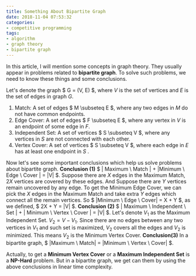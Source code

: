 ```yaml
---
title: Something About Bipartite Graph
date: 2018-11-04 07:53:32
categories:
- competitive programming
tags:
- algorithm
- graph theory
- bipartite graph
---
```


In this article, I will mention some concepts in graph theory. They usually appear in problems related to **bipartite graph**. To solve such problems, we need to know these things and some conclusions. 

Let's denote the graph $ G = (V, E) $, where $V$ is the set of vertices and $E$ is the set of edges in graph $G$. 
1.    Match: A set of edges $ M \subseteq E $, where any two edges in $M$ do not have common endpoints. 
2.    Edge Cover: A set of edges $ F \subseteq E $, where any vertex in $V$ is an endpoint of some edge in $F$. 
3.    Independent Set: A set of vertices $ S \subseteq V $, where any vertices in $S$ are not connected with each other. 
4.    Vertex Cover: A set of vertices $ S \subseteq V $, where each edge in $E$ has at least one endpoint in $S$ .

Now let's see some important conclusions which help us solve problems about bipartite graph. 
**Conclusion (1)** 
$ | Maximum \ Match | + |Minimum \ Edge \ Cover | = |V| $. 
Suppose there are $X$ edges in the Maximum Match, $2X$ vertices are covered by these edges. And Suppose there are $Y$ vertices remain uncovered by any edge. To get the Minimum Edge Cover, we can pick the $X$ edges in the Maximum Match and take extra $Y$ edges which connect all the remain vertices. So $ |Minimum \ Edge \ Cover| = X + Y $, as we defined, $ 2X + Y = |V| $. 
**Conclusion (2)** 
$ | Maximum \ Independent \ Set | + | Minimum \ Vertex \ Cover | = |V| $. 
Let's denote $V_{1}$ as the Maximum Independent Set. $V_{2} = V - V_{1}$. Since there are no edges between any two vertices in $V_{1}$ and such set is maximized, $V_{2}$ covers all the edges and $V_{2}$ is minimized. This means $V_{2}$ is the Minimum Vertex Cover. 
**Conclusion(3)** 
In a bipartite graph, $ |Maximum \ Match| = |Minimum \ Vertex \ Cover| $. 

Actually, to get a **Minimum Vertex Cover** or a **Maximum Independent Set** is a **NP-Hard** problem. But in a bipartite graph, we get can them by using the above conclusions in linear time complexity.

